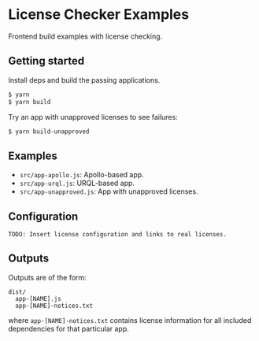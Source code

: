 License Checker Examples
========================

Frontend build examples with license checking.

## Getting started

Install deps and build the passing applications.

```sh
$ yarn
$ yarn build
```

Try an app with unapproved licenses to see failures:

```sh
$ yarn build-unapproved
```

## Examples

- `src/app-apollo.js`: Apollo-based app.
- `src/app-urql.js`: URQL-based app.
- `src/app-unapproved.js`: App with unapproved licenses.

## Configuration

`TODO: Insert license configuration and links to real licenses.`

## Outputs

Outputs are of the form:

```
dist/
  app-[NAME].js
  app-[NAME]-notices.txt
```

where `app-[NAME]-notices.txt` contains license information for all included dependencies for that particular app.
